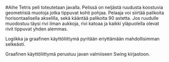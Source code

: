 #Aihe
Tetris peli toteutetaan javalla. Pelissä on neljästä ruudusta koostuvia geometrisiä muotoja jotka tippuvat kohti pohjaa. Pelaaja voi siirtää palikoita horisontaalisella akselilla, sekä kääntää palikoita 90 astetta. Jos ruudulle muodostuu täysi rivi ilman aukkoja, rivi katoaa ja kaikki yläpuolella olevat rivit tippuvat yhden alemmas.


Logiikka ja graafinen käyttöliittymä pyritään eriyttämään mahdollisimman selkeästi.

Graafinen käyttöliittymä perustuu javan valmiiseen Swing kirjastoon. 